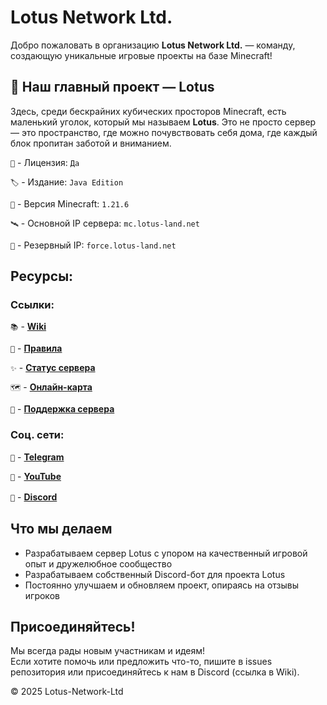 # Lotus Network Ltd.

Добро пожаловать в организацию **Lotus Network Ltd.** — команду, создающую уникальные игровые проекты на базе Minecraft!

## 🪷 Наш главный проект — **Lotus**

Здесь, среди бескрайних кубических просторов Minecraft, есть маленький уголок, который мы называем **Lotus**.
Это не просто сервер — это пространство, где можно почувствовать себя дома, где каждый блок пропитан заботой и вниманием.

`🔑` - Лицензия: `Да`

`🏷️` - Издание: `Java Edition`

`🔖` - Версия Minecraft: `1.21.6`

`🛰️` - Основной IP сервера: `mc.lotus-land.net`

`📡` - Резервный IP: `force.lotus-land.net`

## Ресурсы:

### Ссылки:

`📚` - [**Wiki**](https://wiki.lotus-land.net)

`📜` - [**Правила**](https://discord.com/channels/1377345046634037380/1377750125878710282)

`✨` - [**Статус сервера**](https://s.mcstatus.io/3f85f5c8525c38e8024c2c83)

`🗺` - [**Онлайн-карта**](https://map.lotus-land.net)

`🤝` - [**Поддержка сервера**](https://shop.lotus-land.net)

### Соц. сети:

`📱` - [**Telegram**](https://t.me/LotusMC)

`🎥` - [**YouTube**](https://www.youtube.com/@LotusNetwork-y9h)

`💬` - [**Discord**](https://discord.gg/wFUzrZgAeu)
ㅤ
## Что мы делаем

- Разрабатываем сервер Lotus с упором на качественный игровой опыт и дружелюбное сообщество  
- Разрабатываем собственный Discord-бот для проекта Lotus
- Постоянно улучшаем и обновляем проект, опираясь на отзывы игроков


## Присоединяйтесь!

Мы всегда рады новым участникам и идеям!  
Если хотите помочь или предложить что-то, пишите в issues репозитория или присоединяйтесь к нам в Discord (ссылка в Wiki).


© 2025 Lotus-Network-Ltd  
